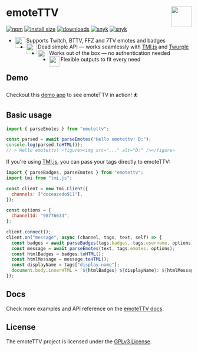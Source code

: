 <h1>emoteTTV <img src="https://i.imgur.com/Qgc9fJ4.gif" height="56" width="56" align="right"></h1>

[![npm](https://badgen.net/npm/v/emotettv?ts=1706478283)](https://www.npmjs.com/package/emotettv)
[![install size](https://badgen.net/packagephobia/install/emotettv)](https://packagephobia.com/result?p=emotettv)
[![downloads](https://badgen.net/npm/dt/emotettv)](https://www.npmjs.com/package/emotettv)
[![snyk](https://snyk.io/test/npm/emotettv/badge.svg)](https://snyk.io/test/npm/emotettv)
[![snyk](https://badgen.net/github/license/doceazedo/emotettv)](/LICENSE)

- <img src="https://cdn.betterttv.net/emote/5fa8f232eca18f6455c2b2e1/2x" height="28" align="left"> Supports Twitch, BTTV, FFZ and 7TV emotes and badges
- <img src="https://cdn.7tv.app/emote/63071ba3449e6f5ff95cca6d/2x.webp" height="28" align="left"> Dead simple API — works seamlessly with <a href="https://github.com/tmijs/tmi.js">TMI.js</a> and <a href="https://twurple.js.org">Twurple</a>
- <img src="https://static-cdn.jtvnw.net/emoticons/v2/81274/default/dark/2.0" height="28" align="left"> Works out of the box — no authentication needed
- <img src="https://i.imgur.com/munRwdJ.png" height="28" align="left"> Flexible outputs to fit every need

## Demo

Checkout this [demo app](https://emotettv.gitbook.io/emotettv/examples) to see emoteTTV in action! ⛹️

## Basic usage

```js
import { parseEmotes } from "emotettv";

const parsed = await parseEmotes("Hello emotettv! D:");
console.log(parsed.toHTML());
// > Hello emotettv! <figure><img src="..." alt="D:" /></figure>
```

If you're using [TMI.js](https://github.com/tmijs/tmi.js), you can pass your tags directly to emoteTTV:

```js
import { parseBadges, parseEmotes } from "emotettv";
import tmi from "tmi.js";

const client = new tmi.Client({
  channels: ["doceazedo911"],
});

const options = {
  channelId: "98776633",
};

client.connect();
client.on("message", async (channel, tags, text, self) => {
  const badges = await parseBadges(tags.badges, tags.username, options);
  const message = await parseEmotes(text, tags.emotes, options);
  const htmlBadges = badges.toHTML();
  const htmlMessage = message.toHTML();
  const displayName = tags["display-name"];
  document.body.innerHTML = `${htmlBadges} ${displayName}: ${htmlMessage}`;
});
```

## Docs

Check more examples and API reference on the [emoteTTV docs](https://emotettv.gitbook.io).

## License

The emoteTTV project is licensed under the [GPLv3 License](./LICENSE).

